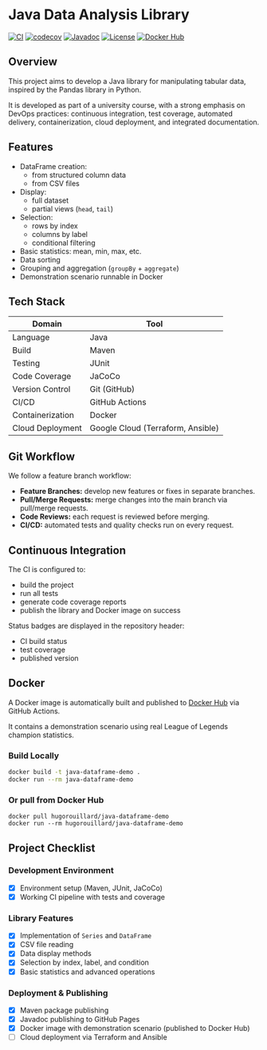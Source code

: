 # Java Data Analysis Library

[![CI](https://github.com/hugorouillard/java-dataframe/actions/workflows/ci.yml/badge.svg)](https://github.com/hugorouillard/java-dataframe/actions/workflows/ci.yml)
[![codecov](https://codecov.io/gh/hugorouillard/java-dataframe/graph/badge.svg?token=LAYFTJTRZQ)](https://codecov.io/gh/hugorouillard/java-dataframe)
[![Javadoc](https://img.shields.io/badge/docs-javadoc-blue)](https://hugorouillard.github.io/java-dataframe/)
[![License](https://img.shields.io/github/license/hugorouillard/java-dataframe)](https://github.com/hugorouillard/java-dataframe/blob/main/LICENSE)
[![Docker Hub](https://img.shields.io/docker/pulls/hugorouillard/java-dataframe-demo?label=Docker%20Hub)](https://hub.docker.com/r/hugorouillard/java-dataframe-demo)


## Overview

This project aims to develop a Java library for manipulating tabular data, inspired by the Pandas library in Python.

It is developed as part of a university course, with a strong emphasis on DevOps practices: continuous integration, test coverage, automated delivery, containerization, cloud deployment, and integrated documentation.

## Features

- DataFrame creation:
  - from structured column data
  - from CSV files
- Display:
  - full dataset
  - partial views (`head`, `tail`)
- Selection:
  - rows by index
  - columns by label
  - conditional filtering
- Basic statistics: mean, min, max, etc.
- Data sorting
- Grouping and aggregation (`groupBy` + `aggregate`)
- Demonstration scenario runnable in Docker

## Tech Stack

| Domain           | Tool                              |
|------------------|-----------------------------------|
| Language         | Java                              |
| Build            | Maven                             |
| Testing          | JUnit                             |
| Code Coverage    | JaCoCo                            |
| Version Control  | Git (GitHub)                      |
| CI/CD            | GitHub Actions                    |
| Containerization | Docker                            |
| Cloud Deployment | Google Cloud (Terraform, Ansible) |

## Git Workflow

We follow a feature branch workflow:
- **Feature Branches:** develop new features or fixes in separate branches.
- **Pull/Merge Requests:** merge changes into the main branch via pull/merge requests.
- **Code Reviews:** each request is reviewed before merging.
- **CI/CD:** automated tests and quality checks run on every request.

## Continuous Integration

The CI is configured to:
- build the project
- run all tests
- generate code coverage reports
- publish the library and Docker image on success

Status badges are displayed in the repository header:
- CI build status
- test coverage
- published version

## Docker

A Docker image is automatically built and published to [Docker Hub](https://hub.docker.com/r/hugorouillard/java-dataframe-demo) via GitHub Actions.

It contains a demonstration scenario using real League of Legends champion statistics.

### Build Locally

```bash
docker build -t java-dataframe-demo .
docker run --rm java-dataframe-demo
```

### Or pull from Docker Hub
```
docker pull hugorouillard/java-dataframe-demo
docker run --rm hugorouillard/java-dataframe-demo
```

## Project Checklist

### Development Environment
- [X] Environment setup (Maven, JUnit, JaCoCo)
- [X] Working CI pipeline with tests and coverage

### Library Features
- [X] Implementation of `Series` and `DataFrame`
- [X] CSV file reading
- [X] Data display methods
- [X] Selection by index, label, and condition
- [X] Basic statistics and advanced operations

### Deployment & Publishing
- [X] Maven package publishing
- [X] Javadoc publishing to GitHub Pages
- [X] Docker image with demonstration scenario (published to Docker Hub)
- [ ] Cloud deployment via Terraform and Ansible
